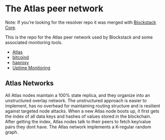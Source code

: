# The Atlas peer network

Note: If you're looking for the resolver repo it was merged with [Blockstack Core](https://github.com/blockstack/blockstack-core).

This is the repo for the Atlas peer network used by Blockstack and some associated monitoring tools.

- [Atlas](/atlas)
- [bitcoind](/bitcoind)
- [haproxy](/haproxy)
- [Uptime Monitoring](/monitoring)

## Atlas Networks

All Atlas nodes maintain a 100% state replica, and they organize into an unstructured
overlay network. The unstructured approach is easier to implement, has no overhead
for maintaining routing structure and is resilient against targeted node attacks.
When a new Atlas node boots up, it first gets the index of all data keys and hashes of
values stored in the blockchain. After getting the index, Atlas nodes talk to their peers
to fetch key/value pairs they dont have. The Atlas network implements a K-regular
random graph.